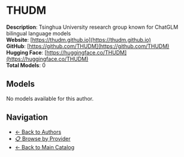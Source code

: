 # THUDM

**Description**: Tsinghua University research group known for ChatGLM bilingual language models  
**Website**: [https://thudm.github.io](https://thudm.github.io)  
**GitHub**: [https://github.com/THUDM](https://github.com/THUDM)  
**Hugging Face**: [https://huggingface.co/THUDM](https://huggingface.co/THUDM)  
**Total Models**: 0

## Models

No models available for this author.

## Navigation

- [← Back to Authors](../README.md)
- [📋 Browse by Provider](../../providers/README.md)
- [← Back to Main Catalog](../../README.md)
